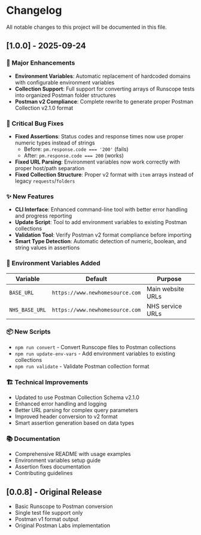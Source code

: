 # Changelog

All notable changes to this project will be documented in this file.

## [1.0.0] - 2025-09-24

### 🚀 Major Enhancements
- **Environment Variables**: Automatic replacement of hardcoded domains with configurable environment variables
- **Collection Support**: Full support for converting arrays of Runscope tests into organized Postman folder structures
- **Postman v2 Compliance**: Complete rewrite to generate proper Postman Collection v2.1.0 format

### 🐛 Critical Bug Fixes
- **Fixed Assertions**: Status codes and response times now use proper numeric types instead of strings
  - Before: `pm.response.code === '200'` (fails)
  - After: `pm.response.code === 200` (works)
- **Fixed URL Parsing**: Environment variables now work correctly with proper host/path separation
- **Fixed Collection Structure**: Proper v2 format with `item` arrays instead of legacy `requests`/`folders`

### ✨ New Features
- **CLI Interface**: Enhanced command-line tool with better error handling and progress reporting
- **Update Script**: Tool to add environment variables to existing Postman collections
- **Validation Tool**: Verify Postman v2 format compliance before importing
- **Smart Type Detection**: Automatic detection of numeric, boolean, and string values in assertions

### 🔧 Environment Variables Added
| Variable | Default | Purpose |
|----------|---------|---------|
| `BASE_URL` | `https://www.newhomesource.com` | Main website URLs |
| `NHS_BASE_URL` | `https://www.newhomesource.com` | NHS service URLs |

### 📦 New Scripts
- `npm run convert` - Convert Runscope files to Postman collections
- `npm run update-env-vars` - Add environment variables to existing collections
- `npm run validate` - Validate Postman collection format

### 🏗️ Technical Improvements
- Updated to use Postman Collection Schema v2.1.0
- Enhanced error handling and logging
- Better URL parsing for complex query parameters
- Improved header conversion to v2 format
- Smart assertion generation based on data types

### 📚 Documentation
- Comprehensive README with usage examples
- Environment variables setup guide
- Assertion fixes documentation
- Contributing guidelines

## [0.0.8] - Original Release
- Basic Runscope to Postman conversion
- Single test file support only
- Postman v1 format output
- Original Postman Labs implementation
